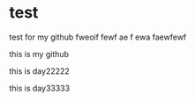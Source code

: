 # test
test for my github
fweoif 
fewf
ae
f
ewa faewfewf

this is my github


this is day22222


this is day33333

